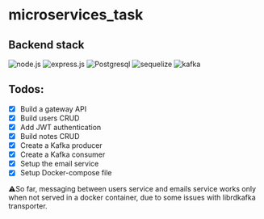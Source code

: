 # microservices_task

## Backend stack
![node.js](https://img.shields.io/badge/-node.js-404040?style=for-the-badge&logo=node.js)
![express.js](https://img.shields.io/badge/-express.js-404040?style=for-the-badge&logo=express)
![Postgresql](https://img.shields.io/badge/-Postgresql-404040?style=for-the-badge&logo=Postgresql)
![sequelize](https://img.shields.io/badge/-sequelize-404040?style=for-the-badge&logo=sequelize)
![kafka](https://img.shields.io/badge/-kafka-404040?style=for-the-badge&logo=apachekafka)

## Todos:
- [x] Build a gateway API
- [x] Build users CRUD
- [x] Add JWT authentication
- [x] Build notes CRUD
- [x] Create a Kafka producer
- [x] Create a Kafka consumer
- [x] Setup the email service
- [x] Setup Docker-compose file 

⚠️So far, messaging between users service and emails service works only when not served in a docker container, due to some issues with librdkafka transporter.
